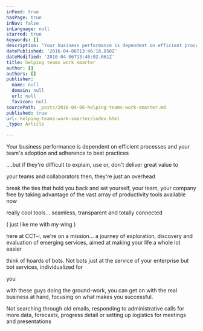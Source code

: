 ```yaml
---
inFeed: true
hasPage: true
inNav: false
inLanguage: null
starred: true
keywords: []
description: "Your business performance is dependent on efficient processes and your team’s adoption and adherence to\_best practices"
datePublished: '2016-04-06T13:46:18.850Z'
dateModified: '2016-04-06T13:46:02.061Z'
title: helping teams work smarter
author: []
authors: []
publisher:
  name: null
  domain: null
  url: null
  favicon: null
sourcePath: _posts/2016-04-06-helping-teams-work-smarter.md
published: true
url: helping-teams-work-smarter/index.html
_type: Article

---
```

Your business performance is dependent on efficient processes and your team's adoption and adherence to best practices

....but if they're difficult to explain, use or, don't deliver great value to

your teams and collaborators then, they're just an overhead

break the ties that hold you back and set yourself, your team, your company free by taking advantage of the vast array of productivity tools available now

really cool tools... seamless, transparent and totally connected

( just like me with my wing )

here at CCT-i, we're on a mission... a journey of exploration, discovery and evaluation of emerging services, aimed at making your life a whole lot easier

think of hoards of bots. Not bots just at the service of your enterprise but bot services, individualized for

you

with these guys doing the ground-work, you can get on with the real business at hand, focusing on what makes you successful.

Not searching through old emails, responding to administrative calls for more data, forecasts, progress detail or setting up logistics for meetings and presentations